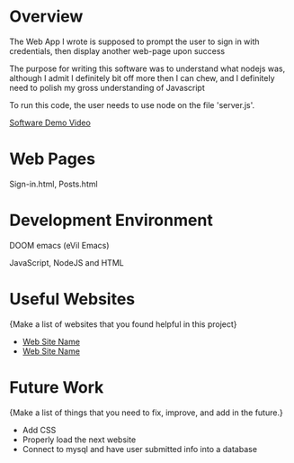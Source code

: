 # Overview


The Web App I wrote is supposed to prompt the user to sign in with credentials, then display another web-page upon success  

The purpose for writing this software was to understand what nodejs was, although I admit I definitely bit off more then I can chew, and I definitely need to polish my gross understanding of Javascript  

To run this code, the user needs to use node on the file 'server.js'.  


[Software Demo Video](https://youtu.be/KIWBHo5oNNE)

# Web Pages

Sign-in.html, Posts.html  

# Development Environment

DOOM emacs (eVil Emacs)  

JavaScript, NodeJS and HTML  

# Useful Websites

{Make a list of websites that you found helpful in this project}
* [Web Site Name](https://www.w3schools.com/nodejs/)
* [Web Site Name](https://nodejs.org/en/docs/)

# Future Work

{Make a list of things that you need to fix, improve, and add in the future.}
* Add CSS 
* Properly load the next website
* Connect to mysql and have user submitted info into a database

